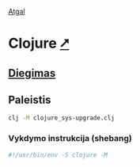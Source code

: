 [Atgal](./readme.md)

# Clojure [&#x2B67;](https://clojure.org/index)

## [Diegimas](../install/clojure_readme.md)

## Paleistis

```bash
clj -M clojure_sys-upgrade.clj
```

### Vykdymo instrukcija (shebang)

```bash
#!/usr/bin/env -S clojure -M
```
